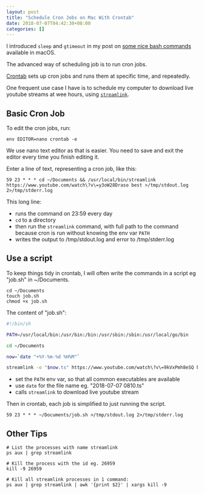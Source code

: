 ```yaml
---
layout: post
title: "Schedule Cron Jobs on Mac With Crontab"
date: 2018-07-07T04:42:30+08:00
categories: []
---
```


I introduced `sleep` and `gtimeout` in my post on [some nice bash commands](/2017/01/02/handy-bash-commands/) available in macOS.

The advanced way of scheduling job is to run cron jobs.

[Crontab](http://www.adminschoice.com/crontab-quick-reference) sets up cron jobs and runs them at specific time, and repeatedly.

One frequent use case I have is to schedule my computer to download live youtube streams at wee hours, using [`streamlink`](https://github.com/streamlink/streamlink).

## Basic Cron Job

To edit the cron jobs, run:

    env EDITOR=nano crontab -e

We use nano text editor as that is easier. You need to save and exit the editor every time you finish editing it.

Enter a line of text, representing a cron job, like this:

    59 23 * * * cd ~/Documents && /usr/local/bin/streamlink https://www.youtube.com/watch\?v\=y3oW28Draso best >/tmp/stdout.log 2>/tmp/stderr.log

This long line:

- runs the command on 23:59 every day
- `cd` to a directory
- then run the `streamlink` command, with full path to the command because cron is run without knowing the env var `PATH`
- writes the output to /tmp/stdout.log and error to /tmp/stderr.log

## Use a script

To keep things tidy in crontab, I will often write the commands in a script eg "job.sh" in ~/Documents.

    cd ~/Documents
    touch job.sh
    chmod +x job.sh

The content of "job.sh":

```bash
#!/bin/sh

PATH=/usr/local/bin:/usr/bin:/bin:/usr/sbin:/sbin:/usr/local/go/bin

cd ~/Documents

now=`date "+%Y-%m-%d %H%M"`

streamlink -o "$now.ts" https://www.youtube.com/watch\?v\=9kVxPmh8eSQ best
```

- set the `PATH` env var, so that all common executables are available
- use `date` for the file name eg. "2018-07-07 0810.ts"
- calls `streamlink` to download live youtube stream

Then in crontab, each job is simplified to just running the script.

    59 23 * * * ~/Documents/job.sh >/tmp/stdout.log 2>/tmp/stderr.log

## Other Tips

    # List the processes with name streamlink
    ps aux | grep streamlink

    # Kill the process with the id eg. 26959
    kill -9 26959

    # Kill all streamlink processes in 1 command:
    ps aux | grep streamlink | awk '{print $2}' | xargs kill -9

